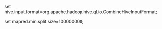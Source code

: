 set hive.input.format=org.apache.hadoop.hive.ql.io.CombineHiveInputFormat;
 
set mapred.min.split.size=100000000;
